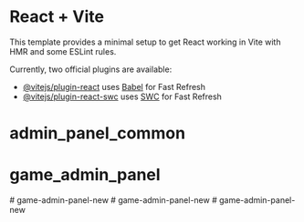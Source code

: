 # React + Vite

This template provides a minimal setup to get React working in Vite with HMR and some ESLint rules.

Currently, two official plugins are available:

- [@vitejs/plugin-react](https://github.com/vitejs/vite-plugin-react/blob/main/packages/plugin-react/README.md) uses [Babel](https://babeljs.io/) for Fast Refresh
- [@vitejs/plugin-react-swc](https://github.com/vitejs/vite-plugin-react-swc) uses [SWC](https://swc.rs/) for Fast Refresh
# admin_panel_common
# game_admin_panel
#   g a m e - a d m i n - p a n e l - n e w  
 #   g a m e - a d m i n - p a n e l - n e w  
 #   g a m e - a d m i n - p a n e l - n e w  
 